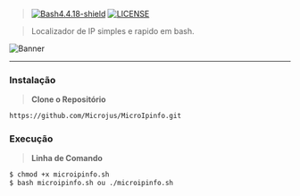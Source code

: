 > [![Bash4.4.18-shield]](http://tldp.org/LDP/abs/html/bashver4.html#AEN21220) [![LICENSE](https://img.shields.io/badge/Licen%C3%A7a-MIT-brightgreen.svg)](https://github.com/Microjus/Micro-Calc/blob/main/LICENSE)

> Localizador de IP simples e rapido em bash.
 
![Banner]

----
### Instalação
> **Clone o Repositório**
```bash
https://github.com/Microjus/MicroIpinfo.git
```
### Execução
> **Linha de Comando**
```bash
$ chmod +x microipinfo.sh
$ bash microipinfo.sh ou ./microipinfo.sh
```
[Banner]: https://github.com/Microjus/MicroIpinfo/blob/main/microipinfo.png.PNG
[Bash4.4.18-shield]: https://img.shields.io/badge/Bash-4.4.18%2B-brightgreen.svg "Bash 4.4.18 Ou superior"
